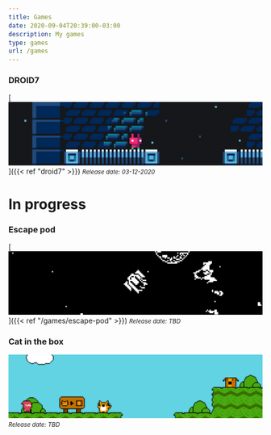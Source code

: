 ```yaml
---
title: Games
date: 2020-09-04T20:39:00-03:00
description: My games
type: games
url: /games
---
```


### DROID7

[![DROID7](droid7.gif)]({{< ref "droid7" >}})
<small>_Release date: 03-12-2020_</small>

# In progress

### Escape pod

[![Escape pod](escape_pod.png)]({{< ref "/games/escape-pod" >}})
<small>_Release date: TBD_</small>

### Cat in the box

![Cat in the box](cat_in_the_box.png)
<small>_Release date: TBD_</small>
